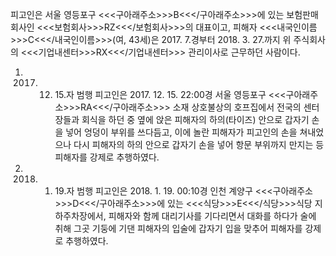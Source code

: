 피고인은 서울 영등포구 <<<구아래주소>>>B<<</구아래주소>>>에 있는 보험판매회사인 <<<보험회사>>>RZ<<</보험회사>>>의 대표이고, 피해자 <<<내국인이름>>>C<<</내국인이름>>>(여, 43세)은 2017. 7.경부터 2018. 3. 27.까지 위 주식회사의 <<<기업내센터>>>RX<<</기업내센터>>> 관리이사로 근무하던 사람이다.
1. 2017. 12. 15.자 범행
피고인은 2017. 12. 15. 22:00경 서울 영등포구 <<<구아래주소>>>RA<<</구아래주소>>> 소재 상호불상의 호프집에서 전국의 센터장들과 회식을 하던 중 옆에 앉은 피해자의 하의(타이즈) 안으로 갑자기 손을 넣어 엉덩이 부위를 쓰다듬고, 이에 놀란 피해자가 피고인의 손을 쳐내었으나 다시 피해자의 하의 안으로 갑자기 손을 넣어 항문 부위까지 만지는 등 피해자를 강제로 추행하였다.
2. 2018. 1. 19.자 범행
피고인은 2018. 1. 19. 00:10경 인천 계양구 <<<구아래주소>>>D<<</구아래주소>>>에 있는 <<<식당>>>E<<</식당>>>식당 지하주차장에서, 피해자와 함께 대리기사를 기다리면서 대화를 하다가 술에 취해 그곳 기둥에 기댄 피해자의 입술에 갑자기 입을 맞추어 피해자를 강제로 추행하였다.